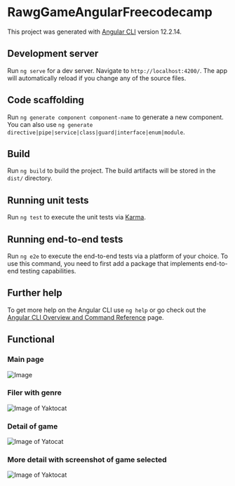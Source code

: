 # RawgGameAngularFreecodecamp

This project was generated with [Angular CLI](https://github.com/angular/angular-cli) version 12.2.14.

## Development server

Run `ng serve` for a dev server. Navigate to `http://localhost:4200/`. The app will automatically reload if you change any of the source files.

## Code scaffolding

Run `ng generate component component-name` to generate a new component. You can also use `ng generate directive|pipe|service|class|guard|interface|enum|module`.

## Build

Run `ng build` to build the project. The build artifacts will be stored in the `dist/` directory.

## Running unit tests

Run `ng test` to execute the unit tests via [Karma](https://karma-runner.github.io).

## Running end-to-end tests

Run `ng e2e` to execute the end-to-end tests via a platform of your choice. To use this command, you need to first add a package that implements end-to-end testing capabilities.

## Further help

To get more help on the Angular CLI use `ng help` or go check out the [Angular CLI Overview and Command Reference](https://angular.io/cli) page.

## Functional

### Main page
![Image](https://github.com/tannvv/rawg-game-angular-freecodecamp/blob/main/screenshot/detail-page.png)
### Filer with genre
![Image of Yaktocat](https://github.com/tannvv/rawg-game-angular-freecodecamp/blob/main/screenshot/filter-genre.png)
### Detail of game
![Image of Yatocat](https://github.com/tannvv/rawg-game-angular-freecodecamp/blob/main/screenshot/detail-page.png)
### More detail with screenshot of game selected
![Image of Yaktocat](https://github.com/tannvv/rawg-game-angular-freecodecamp/blob/main/screenshot/more-detail.png)
